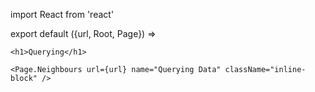 import React from 'react'

export default ({url, Root, Page}) =>
  <Page url={url}
        hidden={true}
        name="Querying Data"
        weight={40}>

    <h1>Querying</h1>

    <Page.Neighbours url={url} name="Querying Data" className="inline-block" />
  </Page>
